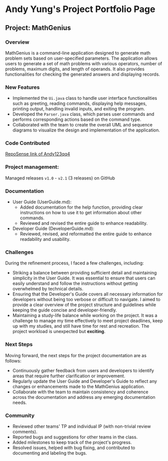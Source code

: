 # Andy Yung's Project Portfolio Page

## Project: MathGenius

### Overview
MathGenius is a command-line application designed to generate math problem sets based on user-specified parameters. The application allows users to generate a set of math problems with various operators, number of problems, maximum digits, and length of operands. It also provides functionalities for checking the generated answers and displaying records.

### New Features
- Implemented the `Ui.java` class to handle user interface functionalities such as greeting, reading commands, displaying help messages, printing output, handling invalid inputs, and exiting the program.
- Developed the `Parser.java` class, which parses user commands and performs corresponding actions based on the command type.
- Collaborated with the team to create the overall UML and sequence diagrams to visualize the design and implementation of the application.

### Code Contributed
[RepoSense link of Andy123qq4](https://nus-cs2113-ay2324s2.github.io/tp-dashboard/?search=andy123qq4&breakdown=true&sort=groupTitle%20dsc&sortWithin=title&since=2024-02-23&timeframe=commit&mergegroup=&groupSelect=groupByRepos&checkedFileTypes=docs~functional-code~test-code~other)

### Project management:  
Managed releases `v1.0` - `v2.1` (3 releases) on GitHub  

### Documentation
- User Guide (UserGuide.md):
    - Added documentation for the help function, providing clear instructions on how to use it to get information about other commands.
    - Reviewed and revised the entire guide to enhance readability. 
- Developer Guide (DeveloperGuide.md):
    - Reviewed, revised, and reformatted the entire guide to enhance readability and usability.

### Challenges
During the refinement process, I faced a few challenges, including:
- Striking a balance between providing sufficient detail and maintaining simplicity in the User Guide. It was essential to ensure that users can easily understand and follow the instructions without getting overwhelmed by technical details.
- Ensuring that the Developer's Guide covers all necessary information for developers without being too verbose or difficult to navigate. I aimed to provide a clear overview of the project structure and guidelines while keeping the guide concise and developer-friendly.
- Maintaining a study-life balance while working on the project. It was a challenge to manage my time effectively to meet project deadlines, keep up with my studies, and still have time for rest and recreation. The project workload is unexpected but **exciting**.

### Next Steps
Moving forward, the next steps for the project documentation are as follows:
- Continuously gather feedback from users and developers to identify areas that require further clarification or improvement.
- Regularly update the User Guide and Developer's Guide to reflect any changes or enhancements made to the MathGenius application.
- Collaborate with the team to maintain consistency and coherence across the documentation and address any emerging documentation needs.

### Community
- Reviewed other teams' TP and individual IP (with non-trivial review comments).
- Reported bugs and suggestions for other teams in the class.
- Added milestones to keep track of the project's progress.
- Resolved issues, helped with bug fixing, and contributed to documenting and labeling the bugs.